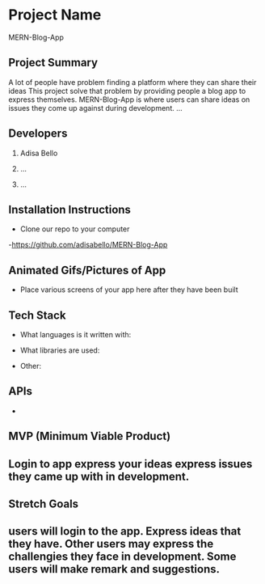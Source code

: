 # Project Name
MERN-Blog-App

## Project Summary
A lot of people have problem finding a platform where they can share their ideas
This project solve that problem by providing people a blog app to express themselves. MERN-Blog-App is where users can share ideas on issues they come up against during development.
...

## Developers

1. Adisa Bello

2. ...

3. ...

## Installation Instructions

- Clone our repo to your computer

-https://github.com/adisabello/MERN-Blog-App


## Animated Gifs/Pictures of App

- Place various screens of your app here after they have been built

## Tech Stack

- What languages is it written with: 

- What libraries are used: 

- Other: 


## APIs

-

## MVP (Minimum Viable Product)
Login to app
express your ideas
express issues they came up with in development.
-


## Stretch Goals
users will login to the app. Express ideas that they have. 
Other users may express the challengies they face in development.
Some users will make remark and suggestions.
-
